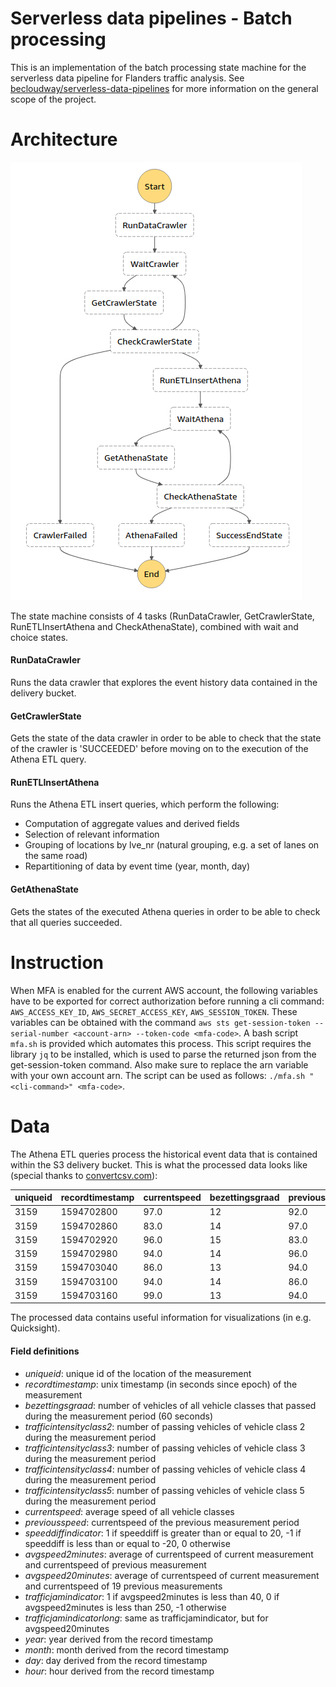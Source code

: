 # Serverless data pipelines - Batch processing
This is an implementation of the batch processing state machine for the serverless data pipeline for Flanders traffic analysis.
See [becloudway/serverless-data-pipelines](https://github.com/becloudway/serverless-data-pipeline) for more information on the general scope of the project.

# Architecture
![State machine](img/statemachine.png)

The state machine consists of 4 tasks (RunDataCrawler, GetCrawlerState, RunETLInsertAthena and CheckAthenaState), 
combined with wait and choice states.

#### RunDataCrawler
Runs the data crawler that explores the event history data contained in the delivery bucket.

#### GetCrawlerState
Gets the state of the data crawler in order to be able to check that the state of the crawler is 'SUCCEEDED' before 
moving on to the execution of the Athena ETL query.

#### RunETLInsertAthena
Runs the Athena ETL insert queries, which perform the following:
* Computation of aggregate values and derived fields
* Selection of relevant information
* Grouping of locations by lve_nr (natural grouping, e.g. a set of lanes on the same road)
* Repartitioning of data by event time (year, month, day)

#### GetAthenaState
Gets the states of the executed Athena queries in order to be able to check that all queries succeeded.

# Instruction
When MFA is enabled for the current AWS account, the following variables have to be exported for correct authorization 
before running a cli command: `AWS_ACCESS_KEY_ID`, `AWS_SECRET_ACCESS_KEY`, `AWS_SESSION_TOKEN`. These variables can be 
obtained with the command `aws sts get-session-token --serial-number <account-arn> --token-code <mfa-code>`. 
A bash script `mfa.sh` is provided which automates this process. This script requires the library `jq` to be installed,
which is used to parse the returned json from the get-session-token command. Also make sure to replace the arn variable
with your own account arn. The script can be used as follows: `./mfa.sh "<cli-command>" <mfa-code>`.

# Data
The Athena ETL queries process the historical event data that is contained within the S3 delivery bucket.
This is what the processed data looks like (special thanks to [convertcsv.com](https://www.convertcsv.com/csv-to-markdown.htm)):

|uniqueid|recordtimestamp|currentspeed|bezettingsgraad|previousspeed|trafficjamindicator|trafficjamindicatorlong|trafficintensityclass2|trafficintensityclass3|trafficintensityclass4|trafficintensityclass5|speeddiffindicator|avgspeed2minutes|avgspeed10minutes|year|month|day|hour|
|--------|---------------|------------|---------------|-------------|-------------------|-----------------------|----------------------|----------------------|----------------------|----------------------|------------------|----------------|-----------------|----|-----|---|----|
|3159    |1594702800     |97.0        |12             |92.0         |0                  |0                      |4                     |2                     |1                     |5                     |0                 |94.5            |97.75            |2020|7    |14 |5   |
|3159    |1594702860     |83.0        |14             |97.0         |0                  |0                      |4                     |1                     |2                     |7                     |0                 |90.0            |96.95            |2020|7    |14 |5   |
|3159    |1594702920     |96.0        |15             |83.0         |0                  |0                      |7                     |1                     |0                     |7                     |0                 |89.5            |96.6             |2020|7    |14 |5   |
|3159    |1594702980     |94.0        |14             |96.0         |0                  |0                      |6                     |4                     |1                     |3                     |0                 |95.0            |95.7             |2020|7    |14 |5   |
|3159    |1594703040     |86.0        |13             |94.0         |0                  |0                      |5                     |1                     |2                     |5                     |0                 |90.0            |94.9             |2020|7    |14 |5   |
|3159    |1594703100     |94.0        |14             |86.0         |0                  |0                      |6                     |2                     |3                     |3                     |0                 |90.0            |94.9             |2020|7    |14 |5   |
|3159    |1594703160     |99.0        |13             |94.0         |0                  |0                      |7                     |0                     |2                     |4                     |0                 |96.5            |95.05            |2020|7    |14 |5   |

The processed data contains useful information for visualizations (in e.g. Quicksight).

#### Field definitions
* *uniqueid*: unique id of the location of the measurement
* *recordtimestamp*: unix timestamp (in seconds since epoch) of the measurement
* *bezettingsgraad*: number of vehicles of all vehicle classes that passed during the measurement period (60 seconds)
* *trafficintensityclass2*: number of passing vehicles of vehicle class 2 during the measurement period
* *trafficintensityclass3*: number of passing vehicles of vehicle class 3 during the measurement period
* *trafficintensityclass4*: number of passing vehicles of vehicle class 4 during the measurement period
* *trafficintensityclass5*: number of passing vehicles of vehicle class 5 during the measurement period
* *currentspeed*: average speed of all vehicle classes
* *previousspeed*: currentspeed of the previous measurement period
* *speeddiffindicator*: 1 if speeddiff is greater than or equal to 20, -1 if speeddiff is less than or equal to -20, 0 otherwise
* *avgspeed2minutes*: average of currentspeed of current measurement and currentspeed of previous measurement
* *avgspeed20minutes*: average of currentspeed of current measurement and currentspeed of 19 previous measurements
* *trafficjamindicator*: 1 if avgspeed2minutes is less than 40, 0 if avgspeed2minutes is less than 250, -1 otherwise
* *trafficjamindicatorlong*: same as trafficjamindicator, but for avgspeed20minutes
* *year*: year derived from the record timestamp
* *month*: month derived from the record timestamp
* *day*: day derived from the record timestamp
* *hour*: hour derived from the record timestamp